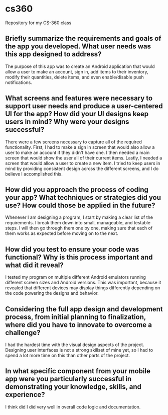 # cs360
Repository for my CS-360 class

## Briefly summarize the requirements and goals of the app you developed. What user needs was this app designed to address?
The purpose of this app was to create an Android application that would allow a user to make an account, sign in, add items to their inventory, modify their quantities, delete items, and even enable/disable push notifications.

## What screens and features were necessary to support user needs and produce a user-centered UI for the app? How did your UI designs keep users in mind? Why were your designs successful?
There were a few screens necessary to capture all of the required functionality. First, I had to make a sign in screen that would also allow a user to make an account if they didn't have one. I then needed a main screen that would show the user all of their current items. Lastly, I needed a screen that would allow a user to create a new item. I tried to keep users in mind by providing consistent design across the different screens, and I do believe I accomplished this. 

## How did you approach the process of coding your app? What techniques or strategies did you use? How could those be applied in the future?
Whenever I am designing a program, I start by making a clear list of the requirements. I break them down into small, manageable, and testable steps. I will then go through them one by one, making sure that each of them works as expected before moving on to the next. 
    
## How did you test to ensure your code was functional? Why is this process important and what did it reveal?
I tested my program on multiple different Android emulators running different screen sizes and Android versions. This was important, because it revealed that different devices may display things differently depending on the code powering the designs and behavior.

## Considering the full app design and development process, from initial planning to finalization, where did you have to innovate to overcome a challenge?
I had the hardest time with the visual design aspects of the project. Designing user interfaces is not a strong skillset of mine yet, so I had to spend a lot more time on this than other parts of the project. 

## In what specific component from your mobile app were you particularly successful in demonstrating your knowledge, skills, and experience?
I think did I did very well in overall code logic and documentation.
